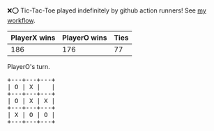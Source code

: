:x::o: Tic-Tac-Toe played indefinitely by github action runners! See [my workflow](.github/workflows/play.yaml).

|PlayerX wins|PlayerO wins|Ties|
|-|-|-|
|186|176|77|

PlayerO's turn.

<pre>
+---+---+---+
| O | X |   |
+---+---+---+
| O | X | X |
+---+---+---+
| X | O | O |
+---+---+---+
</pre>